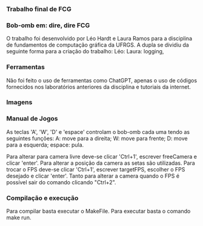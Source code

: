 ### Trabalho final de FCG
### Bob-omb em: dire, dire FCG

O trabalho foi desenvolvido por Léo Hardt e Laura Ramos para a disciplina de fundamentos de computação gráfica da UFRGS. A dupla se dividiu da seguinte forma para a criação do trabalho:
Léo: 
Laura: logging, 

### Ferramentas

Não foi feito o uso de ferramentas como ChatGPT, apenas o uso de códigos fornecidos nos laboratórios anteriores da disciplina e tutoriais da internet.

### Imagens


### Manual de Jogos

As teclas 'A', 'W', 'D' e 'espace' controlam o bob-omb cada uma tendo as seguintes funções:
A: move para a direita;
W: move para frente;
D: move para a esquerda;
espace: pula.

Para alterar para camera livre deve-se clicar 'Ctrl+1', escrever freeCamera e clicar 'enter'. Para alterar a posição da camera as setas são utilizadas.
Para trocar o FPS deve-se clicar 'Ctrl+1', escrever targetFPS, escolher o FPS desejado e clicar 'enter'.
Tanto para alterar a camera quando o FPS é possível sair do comando clicando "Ctrl+2".

### Compilação e execução

Para compilar basta executar o MakeFile.
Para executar basta o comando make run.
